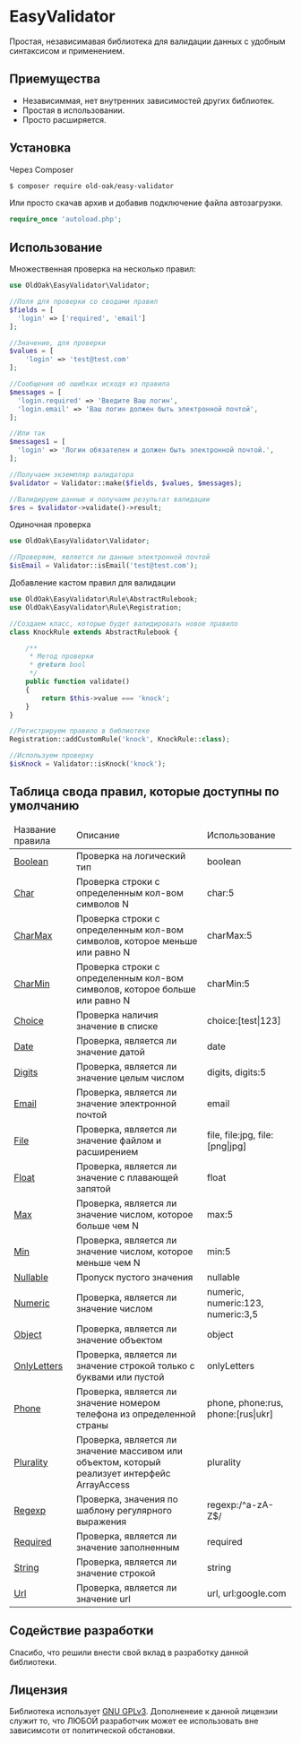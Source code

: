 # EasyValidator

Простая, независимавая библиотека для валидации данных с удобным синтаксисом и применением.

## Приемущества

 - Независиммая, нет внутренних зависимостей других библиотек.
 - Простая в использовании.
 - Просто расширяется.


## Установка

Через Composer

``` bash
$ composer require old-oak/easy-validator
```

Или просто скачав архив и добавив подключение файла автозагрузки.

```php
require_once 'autoload.php';
```

## Использование

Множественная проверка на несколько правил:

```php
use OldOak\EasyValidator\Validator;

//Поля для проверки со сводами правил
$fields = [
  'login' => ['required', 'email']
];

//Значение, для проверки
$values = [
    'login' => 'test@test.com'
];

//Сообщения об ошибках исходя из правила
$messages = [
  'login.required' => 'Введите Ваш логин',
  'login.email' => 'Ваш логин должен быть электронной почтой',
];

//Или так
$messages1 = [
  'login' => 'Логин обязателен и должен быть электронной почтой.',
];

//Получаем экземпляр валидатора
$validator = Validator::make($fields, $values, $messages);

//Валидируем данные и получаем результат валидации
$res = $validator->validate()->result;
```

Одиночная проверка

```php
use OldOak\EasyValidator\Validator;

//Проверяем, является ли данные электронной почтой
$isEmail = Validator::isEmail('test@test.com');
```

Добавление кастом правил для валидации

```php
use OldOak\EasyValidator\Rule\AbstractRulebook;
use OldOak\EasyValidator\Rule\Registration;

//Создаем класс, которые будет валидировать новое правило
class KnockRule extends AbstractRulebook {

    /**
     * Метод проверки
     * @return bool
     */
    public function validate()
    {
        return $this->value === 'knock';
    }
}

//Регистрируем правило в библиотеке
Registration::addCustomRule('knock', KnockRule::class);

//Используем проверку
$isKnock = Validator::isKnock('knock');
```

## Таблица свода правил, которые доступны по умолчанию

<table>
    <thead>
    <td>Название правила</td>
    <td>Описание</td>
    <td>Использование</td>
    </thead>
    <tbody>
        <tr>
            <td>
                <a href="https://github.com/old-oak/easy-validator/blob/master/docs/Rulebooks.md#Boolean">Boolean</a>
            </td>
            <td>
                Проверка на логический тип
            </td>
            <td>
                boolean
            </td>
        </tr>
        <tr>
            <td>
                <a href="https://github.com/old-oak/easy-validator/blob/master/docs/Rulebooks.md#Char">Char</a>
            </td>
            <td>
                Проверка строки с определенным кол-вом символов N
            </td>
            <td>
                char:5
            </td>
        </tr>
        <tr>
            <td>
                <a href="https://github.com/old-oak/easy-validator/blob/master/docs/Rulebooks.md#CharMax">CharMax</a>
            </td>
            <td>
                Проверка строки с определенным кол-вом символов, которое меньше или равно N
            </td>
            <td>
                charMax:5
            </td>
        </tr>
        <tr>
            <td>
                <a href="https://github.com/old-oak/easy-validator/blob/master/docs/Rulebooks.md#CharMin">CharMin</a>
            </td>
            <td>
                Проверка строки с определенным кол-вом символов, которое больше или равно N
            </td>
            <td>
                charMin:5
            </td>
        </tr>
        <tr>
            <td>
                <a href="https://github.com/old-oak/easy-validator/blob/master/docs/Rulebooks.md#Choice">Choice</a>
            </td>
            <td>
                Проверка наличия значение в списке
            </td>
            <td>
                choice:[test|123]
            </td>
        </tr>
        <tr>
            <td>
                <a href="https://github.com/old-oak/easy-validator/blob/master/docs/Rulebooks.md#Date">Date</a>
            </td>
            <td>
                Проверка, является ли значение датой
            </td>
            <td>
                date
            </td>
        </tr>
        <tr>
            <td>
                <a href="https://github.com/old-oak/easy-validator/blob/master/docs/Rulebooks.md#Digits">Digits</a>
            </td>
            <td>
                Проверка, является ли значение целым числом
            </td>
            <td>
                digits, digits:5
            </td>
        </tr>
        <tr>
            <td>
                <a href="https://github.com/old-oak/easy-validator/blob/master/docs/Rulebooks.md#Email">Email</a>
            </td>
            <td>
                Проверка, является ли значение электронной почтой
            </td>
            <td>
                email
            </td>
        </tr>
        <tr>
            <td>
                <a href="https://github.com/old-oak/easy-validator/blob/master/docs/Rulebooks.md#File">File</a>
            </td>
            <td>
                Проверка, является ли значение файлом и расширением
            </td>
            <td>
                file, file:jpg, file:[png|jpg]
            </td>
        </tr>
        <tr>
            <td>
                <a href="https://github.com/old-oak/easy-validator/blob/master/docs/Rulebooks.md#Float">Float</a>
            </td>
            <td>
                Проверка, является ли значение с плавающей запятой
            </td>
            <td>
                float
            </td>
        </tr>
        <tr>
            <td>
                <a href="https://github.com/old-oak/easy-validator/blob/master/docs/Rulebooks.md#Max">Max</a>
            </td>
            <td>
                Проверка, является ли значение числом, которое больше чем N
            </td>
            <td>
                max:5
            </td>
        </tr>
        <tr>
            <td>
                <a href="https://github.com/old-oak/easy-validator/blob/master/docs/Rulebooks.md#Min">Min</a>
            </td>
            <td>
                Проверка, является ли значение числом, которое меньше чем N
            </td>
            <td>
                min:5
            </td>
        </tr>
        <tr>
            <td>
                <a href="https://github.com/old-oak/easy-validator/blob/master/docs/Rulebooks.md#Nullable">Nullable</a>
            </td>
            <td>
                Пропуск пустого значения
            </td>
            <td>
                nullable
            </td>
        </tr>
        <tr>
            <td>
                <a href="https://github.com/old-oak/easy-validator/blob/master/docs/Rulebooks.md#Numeric">Numeric</a>
            </td>
            <td>
                Проверка, является ли значение числом
            </td>
            <td>
                numeric, numeric:123, numeric:3,5
            </td>
        </tr>
        <tr>
            <td>
                <a href="https://github.com/old-oak/easy-validator/blob/master/docs/Rulebooks.md#Object">Object</a>
            </td>
            <td>
                Проверка, является ли значение объектом
            </td>
            <td>
                object
            </td>
        </tr>
        <tr>
            <td>
                <a href="https://github.com/old-oak/easy-validator/blob/master/docs/Rulebooks.md#OnlyLetters">OnlyLetters</a>
            </td>
            <td>
                Проверка, является ли значение строкой только с буквами или пустой
            </td>
            <td>
                onlyLetters
            </td>
        </tr>
        <tr>
            <td>
                <a href="https://github.com/old-oak/easy-validator/blob/master/docs/Rulebooks.md#Phone">Phone</a>
            </td>
            <td>
                Проверка, является ли значение номером телефона из определенной страны
            </td>
            <td>
                phone, phone:rus, phone:[rus|ukr]
            </td>
        </tr>
        <tr>
            <td>
                <a href="https://github.com/old-oak/easy-validator/blob/master/docs/Rulebooks.md#Plurality">Plurality</a>
            </td>
            <td>
                Проверка, является ли значение массивом или объектом, который реализует интерфейс ArrayAccess
            </td>
            <td>
                plurality
            </td>
        </tr>
        <tr>
            <td>
                <a href="https://github.com/old-oak/easy-validator/blob/master/docs/Rulebooks.md#Regexp">Regexp</a>
            </td>
            <td>
                Проверка, значения по шаблону регулярного выражения
            </td>
            <td>
                regexp:/^a-zA-Z$/
            </td>
        </tr>
        <tr>
            <td>
                <a href="https://github.com/old-oak/easy-validator/blob/master/docs/Rulebooks.md#Required">Required</a>
            </td>
            <td>
                Проверка, является ли значение заполненным
            </td>
            <td>
                required
            </td>
        </tr>
        <tr>
            <td>
                <a href="https://github.com/old-oak/easy-validator/blob/master/docs/Rulebooks.md#String">String</a>
            </td>
            <td>
                Проверка, является ли значение строкой
            </td>
            <td>
                string
            </td>
        </tr>
        <tr>
            <td>
                <a href="https://github.com/old-oak/easy-validator/blob/master/docs/Rulebooks.md#Url">Url</a>
            </td>
            <td>
                Проверка, является ли значение url
            </td>
            <td>
                url, url:google.com
            </td>
        </tr>
    </tbody>
</table>


## Содействие разработки

Спасибо, что решили внести свой вклад в разработку данной библиотеки.

## Лицензия

Библиотека использует [GNU GPLv3](https://opensource.org/licenses/GPL-3.0). Дополненеие к данной лицензии служит то, что ЛЮБОЙ разработчик может ее использовать вне зависимсоти от политической обстановки.
